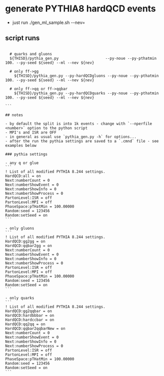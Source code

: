 # generate PYTHIA8 hardQCD events 

- just run ./gen_ml_sample.sh --nev=<number of events>

## script runs

````

  # quarks and gluons
  ${THISD}/pythia_gen.py                     --py-noue --py-pthatmin 100. --py-seed ${seed} --ml --nev ${nev}

  # only ff->gg
	${THISD}/pythia_gen.py --py-hardQCDgluons --py-noue --py-pthatmin 100. --py-seed ${seed} --ml --nev ${nev}

  # only ff->qq or ff->qqbar
	${THISD}/pythia_gen.py --py-hardQCDquarks --py-noue --py-pthatmin 100. --py-seed ${seed} --ml --nev ${nev}

```

## notes

- by default the split is into 1k events - change with `--nperfile <number>` option to the python script
- MPI's and ISR are OFF
- in general as usual use `pythia_gen.py -h` for options...
- after the run the pythia settings are saved to a `.cmnd` file - see examples below

### pythia settings

- any q or glue
```
! List of all modified PYTHIA 8.244 settings.
HardQCD:all = on
Next:numberCount = 0
Next:numberShowEvent = 0
Next:numberShowInfo = 0
Next:numberShowProcess = 0
PartonLevel:ISR = off
PartonLevel:MPI = off
PhaseSpace:pTHatMin = 100.00000
Random:seed = 123456
Random:setSeed = on
```

- only gluons 
```
! List of all modified PYTHIA 8.244 settings.
HardQCD:gg2gg = on
HardQCD:qqbar2gg = on
Next:numberCount = 0
Next:numberShowEvent = 0
Next:numberShowInfo = 0
Next:numberShowProcess = 0
PartonLevel:ISR = off
PartonLevel:MPI = off
PhaseSpace:pTHatMin = 100.00000
Random:seed = 123456
Random:setSeed = on
```

- only quarks 
```
! List of all modified PYTHIA 8.244 settings.
HardQCD:gg2qqbar = on
HardQCD:hardbbbar = on
HardQCD:hardccbar = on
HardQCD:qq2qq = on
HardQCD:qqbar2qqbarNew = on
Next:numberCount = 0
Next:numberShowEvent = 0
Next:numberShowInfo = 0
Next:numberShowProcess = 0
PartonLevel:ISR = off
PartonLevel:MPI = off
PhaseSpace:pTHatMin = 100.00000
Random:seed = 123456
Random:setSeed = on
```